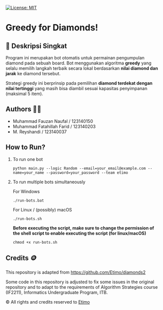 [![License: MIT](https://img.shields.io/badge/License-MIT-yellow.svg)](https://opensource.org/licenses/MIT)

# Greedy for Diamonds!

## 📌 Deskripsi Singkat
Program ini merupakan bot otomatis untuk permainan pengumpulan diamond pada sebuah board. Bot menggunakan algoritma **greedy** yang selalu memilih langkah terbaik secara lokal berdasarkan **nilai diamond dan jarak** ke diamond tersebut.

Strategi greedy ini berprinsip pada pemilihan **diamond terdekat dengan nilai tertinggi** yang masih bisa diambil sesuai kapasitas penyimpanan (maksimal 5 item).

## Authors 🧟🧟
-  Muhammad Fauzan Naufal / 123140150
-  Muhammad Fatahillah Farid / 123140203
-  M. Reyshandi / 123140037

  

## How to Run?

1. To run one bot

    ```
    python main.py --logic Random --email=your_email@example.com --name=your_name --password=your_password --team etimo
    ```

2. To run multiple bots simultaneously

    For Windows

    ```
    ./run-bots.bat
    ```

    For Linux / (possibly) macOS

    ```
    ./run-bots.sh
    ```

    <b>Before executing the script, make sure to change the permission of the shell script to enable executing the script (for linux/macOS)</b>

    ```
    chmod +x run-bots.sh
    ```


## Credits 🪙

This repository is adapted from https://github.com/Etimo/diamonds2

Some code in this repository is adjusted to fix some issues in the original repository and to adapt to the requirements of Algorithm Strategies course (IF2211), Informatics Undergraduate Program, ITB.

©️ All rights and credits reserved to [Etimo](https://github.com/Etimo)
